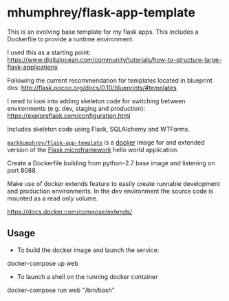 # mhumphrey/flask-app-template

This is an evolving base template for my flask apps. This includes a Dockerfile to provide a runtime environment.

I used this as a starting point:
https://www.digitalocean.com/community/tutorials/how-to-structure-large-flask-applications

Following the current recommendation for templates located in blueprint dirs:
http://flask.pocoo.org/docs/0.10/blueprints/#templates

I need to look into adding skeleton code for switching between environments (e.g. dev, staging and production):
https://exploreflask.com/configuration.html

Includes skeleton code using Flask, SQLAlchemy and WTForms.

[`markhumphrey/flask-app-template`](https://index.docker.io/u/markhumphrey/flask-app-template) is a [docker](https://docker.io) image for and extended version of the [Flask microframework](http://flask.pocoo.org/) hello world application.

Create a Dockerfile building from python-2.7 base image and listening on port 8088.

Make use of docker extends feature to easily create runnable development and production environments. In the dev environment the source code is
mounted as a read only volume.

https://docs.docker.com/compose/extends/

## Usage

- To build the docker image and launch the service:

docker-compose up web

- To launch a shell on the running docker container

docker-compose run web "/bin/bash"
